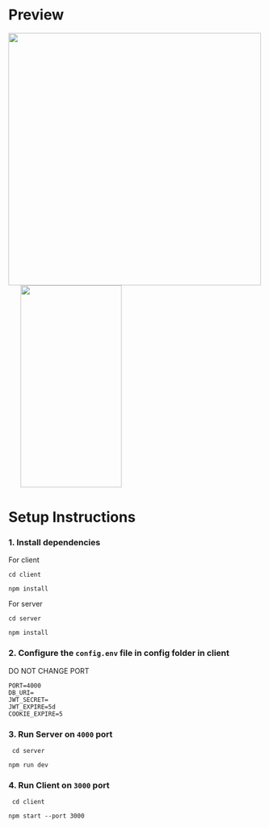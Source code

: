 # Preview

  <img width="500px" src="https://github.com/divyamsharma822/twitter-lite/assets/54996898/74daa20b-a579-477b-9789-5d2274682ddf">
  &nbsp;&nbsp;&nbsp;&nbsp;&nbsp;
  <img width="200" height="400" src="https://github.com/divyamsharma822/twitter-lite/assets/54996898/ebe97cf5-a920-4610-8a70-4e925dc73082">
  
 # Setup Instructions
### 1. Install dependencies  
  For client
   ```
   cd client
   ```
   ```
   npm install
   ```
 For server
   ```
   cd server
   ```
   ```
   npm install
   ```

### 2. Configure the `config.env` file in config folder in client
 DO NOT CHANGE PORT
    
   ```
  PORT=4000
  DB_URI=
  JWT_SECRET=
  JWT_EXPIRE=5d
  COOKIE_EXPIRE=5
   ```
### 3. Run Server on `4000` port
  
  ```
   cd server
   ```
   ```
   npm run dev
   ```
### 4. Run Client on `3000` port
  
  ```
   cd client
   ```
   ```
   npm start --port 3000
   ```
